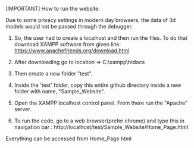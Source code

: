 [IMPORTANT] How to run the website:

Due to some privacy settings in modern day browsers, the data of 3d models would not be passed through the debugger.

1) So, the user had to create a localhost and then run the files. To do that download XAMPP software from given link:
https://www.apachefriends.org/download.html

2) After downloading go to location => C:\xampp\htdocs
3) Then create a new folder "test".

4) Inside the 'test' folder, copy this entire github directory inside a new folder with name, "Sample_Website".
5) Open the XAMPP localhost control panel. From there run the "Apache" server.
6) To run the code, go to a web browser(prefer chrome) and type this in navigation bar :
http://localhost/test/Sample_Website/Home_Page.html

Everything can be accessed from Home_Page.html
